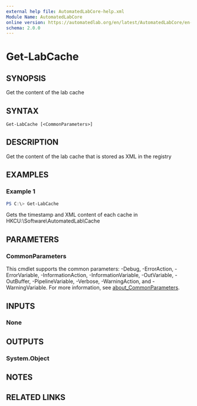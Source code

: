 ```yaml
---
external help file: AutomatedLabCore-help.xml
Module Name: AutomatedLabCore
online version: https://automatedlab.org/en/latest/AutomatedLabCore/en-us/Get-LabCache
schema: 2.0.0
---
```


# Get-LabCache

## SYNOPSIS
Get the content of the lab cache

## SYNTAX

```
Get-LabCache [<CommonParameters>]
```

## DESCRIPTION
Get the content of the lab cache that is stored as XML in the registry

## EXAMPLES

### Example 1
```powershell
PS C:\> Get-LabCache
```

Gets the timestamp and XML content of each cache in HKCU:\Software\AutomatedLab\Cache

## PARAMETERS

### CommonParameters
This cmdlet supports the common parameters: -Debug, -ErrorAction, -ErrorVariable, -InformationAction, -InformationVariable, -OutVariable, -OutBuffer, -PipelineVariable, -Verbose, -WarningAction, and -WarningVariable. For more information, see [about_CommonParameters](http://go.microsoft.com/fwlink/?LinkID=113216).

## INPUTS

### None
## OUTPUTS

### System.Object
## NOTES

## RELATED LINKS

